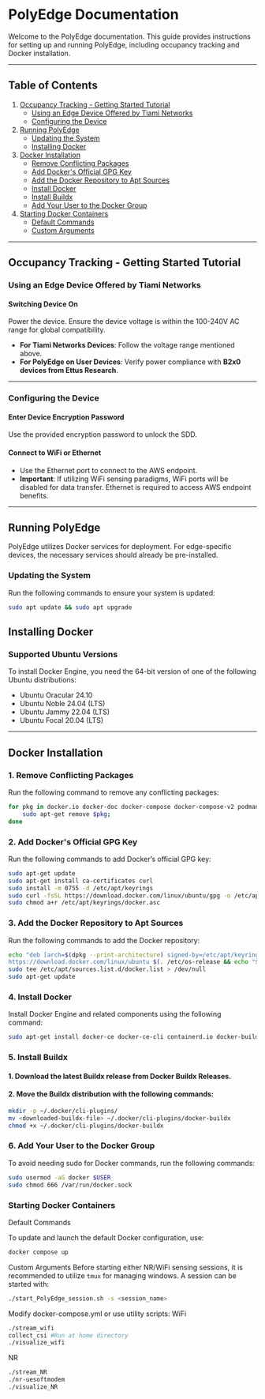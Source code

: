 # PolyEdge Documentation

Welcome to the PolyEdge documentation. This guide provides  instructions for setting up and running PolyEdge, including occupancy tracking and Docker installation.

---

## Table of Contents

1. [Occupancy Tracking - Getting Started Tutorial](#occupancy-tracking---getting-started-tutorial)
   - [Using an Edge Device Offered by Tiami Networks](#using-an-edge-device-offered-by-tiami-networks)
   - [Configuring the Device](#configuring-the-device)
2. [Running PolyEdge](#running-polyedge)
   - [Updating the System](#updating-the-system)
   - [Installing Docker](#installing-docker)
3. [Docker Installation](#docker-installation)
   - [Remove Conflicting Packages](#1-remove-conflicting-packages)
   - [Add Docker's Official GPG Key](#2-add-dockers-official-gpg-key)
   - [Add the Docker Repository to Apt Sources](#3-add-the-docker-repository-to-apt-sources)
   - [Install Docker](#4-install-docker)
   - [Install Buildx](#5-install-buildx)
   - [Add Your User to the Docker Group](#6-add-your-user-to-the-docker-group)
4. [Starting Docker Containers](#starting-docker-containers)
   - [Default Commands](#default-commands)
   - [Custom Arguments](#custom-arguments)

---

## Occupancy Tracking - Getting Started Tutorial

### Using an Edge Device Offered by Tiami Networks

#### Switching Device On
Power the device. Ensure the device voltage is within the 100-240V AC range for global compatibility.

- **For Tiami Networks Devices**: Follow the voltage range mentioned above.
- **For PolyEdge on User Devices**: Verify power compliance with **B2x0 devices from Ettus Research**.

---

### Configuring the Device

#### Enter Device Encryption Password
Use the provided encryption password to unlock the SDD.

#### Connect to WiFi or Ethernet
- Use the Ethernet port to connect to the AWS endpoint.
- **Important**: If utilizing WiFi sensing paradigms, WiFi ports will be disabled for data transfer. Ethernet is required to access AWS endpoint benefits.

---

## Running PolyEdge

PolyEdge utilizes Docker services for deployment. For edge-specific devices, the necessary services should already be pre-installed.

### Updating the System
Run the following commands to ensure your system is updated:
```bash
sudo apt update && sudo apt upgrade
```
## Installing Docker

### Supported Ubuntu Versions

To install Docker Engine, you need the 64-bit version of one of the following Ubuntu distributions:

- Ubuntu Oracular 24.10
- Ubuntu Noble 24.04 (LTS)
- Ubuntu Jammy 22.04 (LTS)
- Ubuntu Focal 20.04 (LTS)

---

##  Docker Installation

### 1. Remove Conflicting Packages

Run the following command to remove any conflicting packages:

```bash
for pkg in docker.io docker-doc docker-compose docker-compose-v2 podman-docker containerd runc; do 
    sudo apt-get remove $pkg; 
done
```
### 2. Add Docker's Official GPG Key

Run the following commands to add Docker’s official GPG key:

```bash
sudo apt-get update
sudo apt-get install ca-certificates curl
sudo install -m 0755 -d /etc/apt/keyrings
sudo curl -fsSL https://download.docker.com/linux/ubuntu/gpg -o /etc/apt/keyrings/docker.asc
sudo chmod a+r /etc/apt/keyrings/docker.asc
```
### 3. Add the Docker Repository to Apt Sources

Run the following commands to add the Docker repository:

```bash
echo "deb [arch=$(dpkg --print-architecture) signed-by=/etc/apt/keyrings/docker.asc] \
https://download.docker.com/linux/ubuntu $(. /etc/os-release && echo "$VERSION_CODENAME") stable" | \
sudo tee /etc/apt/sources.list.d/docker.list > /dev/null
sudo apt-get update
```
### 4. Install Docker

Install Docker Engine and related components using the following command:
```bash
sudo apt-get install docker-ce docker-ce-cli containerd.io docker-buildx-plugin docker-compose-plugin
```

### 5. Install Buildx

#### 1. Download the latest Buildx release from Docker Buildx Releases.
#### 2. Move the Buildx distribution with the following commands:

```bash
mkdir -p ~/.docker/cli-plugins/
mv <downloaded-buildx-file> ~/.docker/cli-plugins/docker-buildx
chmod +x ~/.docker/cli-plugins/docker-buildx
```
### 6. Add Your User to the Docker Group

To avoid needing sudo for Docker commands, run the following commands:
```bash
sudo usermod -aG docker $USER
sudo chmod 666 /var/run/docker.sock
```
### Starting Docker Containers
Default Commands

To update and launch the default Docker configuration, use:

```bash
docker compose up
```

Custom Arguments
Before starting either NR/WiFi sensing sessions, it is recommended to utilize `tmux` for managing windows. A session can be started with:
```bash
./start_PolyEdge_session.sh -s <session_name>
```

Modify docker-compose.yml or use utility scripts:
WiFi
```bash
./stream_wifi
collect_csi #Run at home directory
./visualize_wifi
```
NR
```bash
./stream_NR
./nr-uesoftmodem
./visualize_NR
```
